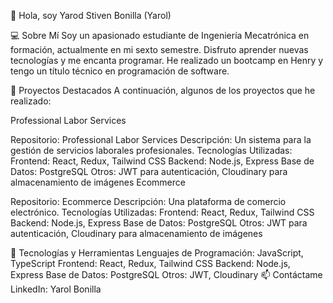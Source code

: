 👋 Hola, soy Yarod Stiven Bonilla (Yarol)

💻 Sobre Mí
Soy un apasionado estudiante de Ingeniería Mecatrónica en formación, actualmente en mi sexto semestre. Disfruto aprender nuevas tecnologías y me encanta programar. He realizado un bootcamp en Henry y tengo un título técnico en programación de software.

🚀 Proyectos Destacados
A continuación, algunos de los proyectos que he realizado:

Professional Labor Services

Repositorio: Professional Labor Services
Descripción: Un sistema para la gestión de servicios laborales profesionales.
Tecnologías Utilizadas:
Frontend: React, Redux, Tailwind CSS
Backend: Node.js, Express
Base de Datos: PostgreSQL
Otros: JWT para autenticación, Cloudinary para almacenamiento de imágenes
Ecommerce

Repositorio: Ecommerce
Descripción: Una plataforma de comercio electrónico.
Tecnologías Utilizadas:
Frontend: React, Redux, Tailwind CSS
Backend: Node.js, Express
Base de Datos: PostgreSQL
Otros: JWT para autenticación, Cloudinary para almacenamiento de imágenes

🌱 Tecnologías y Herramientas
Lenguajes de Programación: JavaScript, TypeScript
Frontend: React, Redux, Tailwind CSS
Backend: Node.js, Express
Base de Datos: PostgreSQL
Otros: JWT, Cloudinary
📫 Contáctame
LinkedIn: Yarol Bonilla
